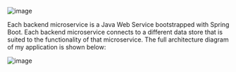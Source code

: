 

![image](https://user-images.githubusercontent.com/59709429/118577635-6255f800-b750-11eb-9c59-fe4bee563643.png)


Each backend microservice is a Java Web Service bootstrapped with Spring Boot. Each backend microservice connects to a different data store that is suited to the functionality of that microservice.
The full architecture diagram of my application is shown below:

![image](https://user-images.githubusercontent.com/59709429/118577745-95988700-b750-11eb-82b9-c14e7b5c4951.png)
